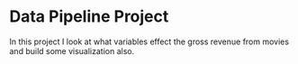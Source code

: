 # Data Pipeline Project
In this project I look at what variables effect the gross revenue from movies and build some visualization also.
